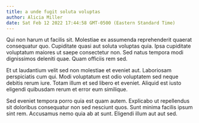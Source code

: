 ```yaml
---
title: a unde fugit soluta voluptas
author: Alicia Miller
date: Sat Feb 12 2022 17:44:58 GMT-0500 (Eastern Standard Time)
---
```

Qui non harum ut facilis sit. Molestiae ex assumenda reprehenderit quaerat consequatur quo. Cupiditate quasi aut soluta voluptas quia. Ipsa cupiditate voluptatum maiores ut saepe consectetur non. Sed natus tempora modi dignissimos deleniti quae. Quam officiis rem sed.

 Et ut laudantium velit sed non molestiae et eveniet aut. Laboriosam perspiciatis cum qui. Modi voluptatum est odio voluptatem sed neque debitis rerum iure. Totam illum et sed libero et eveniet. Aliquid est iusto eligendi quibusdam rerum et error eum similique.

 Sed eveniet tempora porro quia est quam autem. Explicabo ut repellendus sit doloribus consequatur non sed nesciunt quos. Sunt minima facilis ipsum sint rem. Accusamus nemo quia ab at sunt. Eligendi illum aut aut sed.